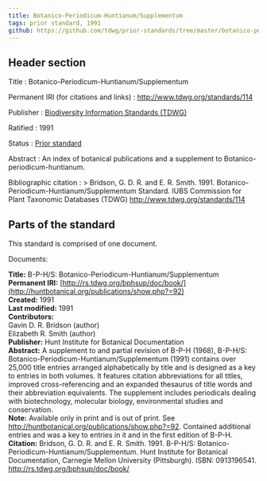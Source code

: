 ```yaml
---
title: Botanico-Periodicum-Huntianum/Supplementum
tags: prior standard, 1991
github: https://github.com/tdwg/prior-standards/tree/master/botanico-periodicum-huntianum-supplementum
---
```


## Header section

Title
: Botanico-Periodicum-Huntianum/Supplementum

Permanent IRI (for citations and links)
: <http://www.tdwg.org/standards/114>

Publisher
: [Biodiversity Information Standards (TDWG)](https://www.tdwg.org/)

Ratified
: 1991

Status
: [Prior standard](https://www.tdwg.org/standards/status-and-categories/)

Abstract
: An index of botanical publications and a supplement to Botanico-periodicum-huntianum.

Bibliographic citation
: > Bridson, G. D. R. and E. R. Smith. 1991. Botanico-Periodicum-Huntianum/Supplementum Standard. IUBS Commission for Plant Taxonomic Databases (TDWG) http://www.tdwg.org/standards/114

## Parts of the standard

This standard is comprised of one document. 

Documents:

**Title:** B-P-H/S: Botanico-Periodicum-Huntianum/Supplementum \
**Permanent IRI:** [http://rs.tdwg.org/bphsup/doc/book/](http://huntbotanical.org/publications/show.php?=92) \
**Created:** 1991 \
**Last modified:** 1991 \
**Contributors:** \
Gavin D. R. Bridson (author) \
Elizabeth R. Smith (author) \
**Publisher:** Hunt Institute for Botanical Documentation \
**Abstract:** A supplement to and partial revision of B-P-H (1968), B-P-H/S: Botanico-Periodicum-Huntianum/Supplementum (1991) contains over 25,000 title entries arranged alphabetically by title and is designed as a key to entries in both volumes. It features citation abbreviations for all titles, improved cross-referencing and an expanded thesaurus of title words and their abbreviation equivalents. The supplement includes periodicals dealing with biotechnology, molecular biology, environmental studies and conservation.  \
**Note:** Available only in print and is out of print. See http://huntbotanical.org/publications/show.php?=92. Contained additional entries and was a key to entries in it and in the first edition of B-P-H. \
**Citation:** Bridson, G. D. R. and E. R. Smith. 1991. B-P-H/S: Botanico-Periodicum-Huntianum/Supplementum. Hunt Institute for Botanical Documentation, Carnegie Mellon University (Pittsburgh). ISBN: 0913196541. http://rs.tdwg.org/bphsup/doc/book/

